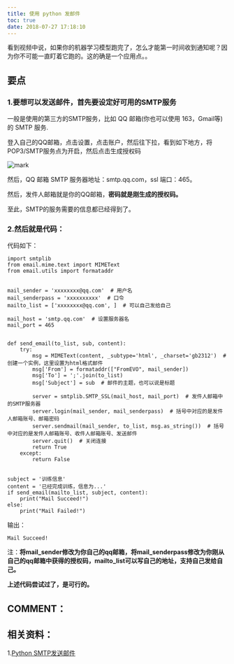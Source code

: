 ```yaml
---
title: 使用 python 发邮件
toc: true
date: 2018-07-27 17:18:10
---
```



看到视频中说，如果你的机器学习模型跑完了，怎么才能第一时间收到通知呢？因为你不可能一直盯着它跑的。这的确是一个应用点。。


## 要点




### 1.要想可以发送邮件，首先要设定好可用的SMTP服务


一般是使用的第三方的SMTP服务，比如 QQ 邮箱(你也可以使用 163，Gmail等)的 SMTP 服务.

登入自己的QQ邮箱，点击设置，点击账户，然后往下拉，看到如下地方，将POP3/SMTP服务点为开启，然后点击生成授权码


![mark](http://pacdb2bfr.bkt.clouddn.com/blog/image/180727/m1FaE0CEeG.png?imageslim)

然后，QQ 邮箱 SMTP 服务器地址：smtp.qq.com，ssl 端口：465。

然后，发件人邮箱就是你的QQ邮箱，**密码就是刚生成的授权码。**

至此，SMTP的服务需要的信息都已经得到了。


### 2.然后就是代码：


代码如下：


    import smtplib
    from email.mime.text import MIMEText
    from email.utils import formataddr


    mail_sender = 'xxxxxxxx@qq.com'  # 用户名
    mail_senderpass = 'xxxxxxxxxx'  # 口令
    mailto_list = ['xxxxxxxx@qq.com', ]  # 可以自己发给自己

    mail_host = 'smtp.qq.com'  # 设置服务器名
    mail_port = 465


    def send_email(to_list, sub, content):
        try:
            msg = MIMEText(content, _subtype='html', _charset='gb2312')  # 创建一个实例，这里设置为html格式邮件
            msg['From'] = formataddr(["FromEVO", mail_sender])
            msg['To'] = ';'.join(to_list)
            msg['Subject'] = sub  # 邮件的主题，也可以说是标题

            server = smtplib.SMTP_SSL(mail_host, mail_port)  # 发件人邮箱中的SMTP服务器
            server.login(mail_sender, mail_senderpass)  # 括号中对应的是发件人邮箱账号、邮箱密码
            server.sendmail(mail_sender, to_list, msg.as_string())  # 括号中对应的是发件人邮箱账号、收件人邮箱账号、发送邮件
            server.quit()  # 关闭连接
            return True
        except:
            return False


    subject = '训练信息'
    content = '已经完成训练，信息为...'
    if send_email(mailto_list, subject, content):
        print("Mail Succeed!")
    else:
        print("Mail Failed!")


输出：


    Mail Succeed!


注：**将mail_sender修改为你自己的qq邮箱，将mail_senderpass修改为你刚从自己的qq邮箱中获得的授权码，mailto_list可以写自己的地址，支持自己发给自己。**

**上述代码尝试过了，是可行的。**


## COMMENT：





## 相关资料：


1.[Python SMTP发送邮件](http://www.runoob.com/python/python-email.html)
